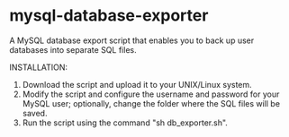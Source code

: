 # mysql-database-exporter
A MySQL database export script that enables you to back up user databases into separate SQL files.


INSTALLATION:

1) Download the script and upload it to your UNIX/Linux system.
2) Modify the script and configure the username and password for your MySQL user; optionally, change the folder where the SQL files will be saved.
3) Run the script using the command "sh db_exporter.sh".
